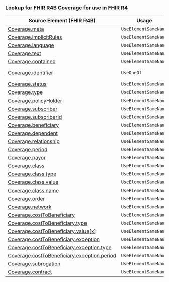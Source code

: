 ### Lookup for [FHIR R4B](https://hl7.org/fhir/R4B/) [Coverage](https://hl7.org/fhir/R4B/Coverage.html) for use in [FHIR R4](https://hl7.org/fhir/R4/)

| Source Element (FHIR R4B) | Usage | Target |
| -------------- | ----- | ------ |
| [Coverage.meta](https://hl7.org/fhir/R4B/Coverage.html#resource) | `UseElementSameName` | [Coverage.meta](https://hl7.org/fhir/R4/Coverage.html#resource) |
| [Coverage.implicitRules](https://hl7.org/fhir/R4B/Coverage.html#resource) | `UseElementSameName` | [Coverage.implicitRules](https://hl7.org/fhir/R4/Coverage.html#resource) |
| [Coverage.language](https://hl7.org/fhir/R4B/Coverage.html#resource) | `UseElementSameName` | [Coverage.language](https://hl7.org/fhir/R4/Coverage.html#resource) |
| [Coverage.text](https://hl7.org/fhir/R4B/Coverage.html#resource) | `UseElementSameName` | [Coverage.text](https://hl7.org/fhir/R4/Coverage.html#resource) |
| [Coverage.contained](https://hl7.org/fhir/R4B/Coverage.html#resource) | `UseElementSameName` | [Coverage.contained](https://hl7.org/fhir/R4/Coverage.html#resource) |
| [Coverage.identifier](https://hl7.org/fhir/R4B/Coverage.html#resource) | `UseOneOf` | [Coverage.identifier](https://hl7.org/fhir/R4/Coverage.html#resource)<br />[Coverage.identifier](https://hl7.org/fhir/R4/Coverage.html#resource) |
| [Coverage.status](https://hl7.org/fhir/R4B/Coverage.html#resource) | `UseElementSameName` | [Coverage.status](https://hl7.org/fhir/R4/Coverage.html#resource) |
| [Coverage.type](https://hl7.org/fhir/R4B/Coverage.html#resource) | `UseElementSameName` | [Coverage.type](https://hl7.org/fhir/R4/Coverage.html#resource) |
| [Coverage.policyHolder](https://hl7.org/fhir/R4B/Coverage.html#resource) | `UseElementSameName` | [Coverage.policyHolder](https://hl7.org/fhir/R4/Coverage.html#resource) |
| [Coverage.subscriber](https://hl7.org/fhir/R4B/Coverage.html#resource) | `UseElementSameName` | [Coverage.subscriber](https://hl7.org/fhir/R4/Coverage.html#resource) |
| [Coverage.subscriberId](https://hl7.org/fhir/R4B/Coverage.html#resource) | `UseElementSameName` | [Coverage.subscriberId](https://hl7.org/fhir/R4/Coverage.html#resource) |
| [Coverage.beneficiary](https://hl7.org/fhir/R4B/Coverage.html#resource) | `UseElementSameName` | [Coverage.beneficiary](https://hl7.org/fhir/R4/Coverage.html#resource) |
| [Coverage.dependent](https://hl7.org/fhir/R4B/Coverage.html#resource) | `UseElementSameName` | [Coverage.dependent](https://hl7.org/fhir/R4/Coverage.html#resource) |
| [Coverage.relationship](https://hl7.org/fhir/R4B/Coverage.html#resource) | `UseElementSameName` | [Coverage.relationship](https://hl7.org/fhir/R4/Coverage.html#resource) |
| [Coverage.period](https://hl7.org/fhir/R4B/Coverage.html#resource) | `UseElementSameName` | [Coverage.period](https://hl7.org/fhir/R4/Coverage.html#resource) |
| [Coverage.payor](https://hl7.org/fhir/R4B/Coverage.html#resource) | `UseElementSameName` | [Coverage.payor](https://hl7.org/fhir/R4/Coverage.html#resource) |
| [Coverage.class](https://hl7.org/fhir/R4B/Coverage.html#resource) | `UseElementSameName` | [Coverage.class](https://hl7.org/fhir/R4/Coverage.html#resource) |
| [Coverage.class.type](https://hl7.org/fhir/R4B/Coverage.html#resource) | `UseElementSameName` | [Coverage.class.type](https://hl7.org/fhir/R4/Coverage.html#resource) |
| [Coverage.class.value](https://hl7.org/fhir/R4B/Coverage.html#resource) | `UseElementSameName` | [Coverage.class.value](https://hl7.org/fhir/R4/Coverage.html#resource) |
| [Coverage.class.name](https://hl7.org/fhir/R4B/Coverage.html#resource) | `UseElementSameName` | [Coverage.class.name](https://hl7.org/fhir/R4/Coverage.html#resource) |
| [Coverage.order](https://hl7.org/fhir/R4B/Coverage.html#resource) | `UseElementSameName` | [Coverage.order](https://hl7.org/fhir/R4/Coverage.html#resource) |
| [Coverage.network](https://hl7.org/fhir/R4B/Coverage.html#resource) | `UseElementSameName` | [Coverage.network](https://hl7.org/fhir/R4/Coverage.html#resource) |
| [Coverage.costToBeneficiary](https://hl7.org/fhir/R4B/Coverage.html#resource) | `UseElementSameName` | [Coverage.costToBeneficiary](https://hl7.org/fhir/R4/Coverage.html#resource) |
| [Coverage.costToBeneficiary.type](https://hl7.org/fhir/R4B/Coverage.html#resource) | `UseElementSameName` | [Coverage.costToBeneficiary.type](https://hl7.org/fhir/R4/Coverage.html#resource) |
| [Coverage.costToBeneficiary.value[x]](https://hl7.org/fhir/R4B/Coverage.html#resource) | `UseElementSameName` | [Coverage.costToBeneficiary.value[x]](https://hl7.org/fhir/R4/Coverage.html#resource) |
| [Coverage.costToBeneficiary.exception](https://hl7.org/fhir/R4B/Coverage.html#resource) | `UseElementSameName` | [Coverage.costToBeneficiary.exception](https://hl7.org/fhir/R4/Coverage.html#resource) |
| [Coverage.costToBeneficiary.exception.type](https://hl7.org/fhir/R4B/Coverage.html#resource) | `UseElementSameName` | [Coverage.costToBeneficiary.exception.type](https://hl7.org/fhir/R4/Coverage.html#resource) |
| [Coverage.costToBeneficiary.exception.period](https://hl7.org/fhir/R4B/Coverage.html#resource) | `UseElementSameName` | [Coverage.costToBeneficiary.exception.period](https://hl7.org/fhir/R4/Coverage.html#resource) |
| [Coverage.subrogation](https://hl7.org/fhir/R4B/Coverage.html#resource) | `UseElementSameName` | [Coverage.subrogation](https://hl7.org/fhir/R4/Coverage.html#resource) |
| [Coverage.contract](https://hl7.org/fhir/R4B/Coverage.html#resource) | `UseElementSameName` | [Coverage.contract](https://hl7.org/fhir/R4/Coverage.html#resource) |
